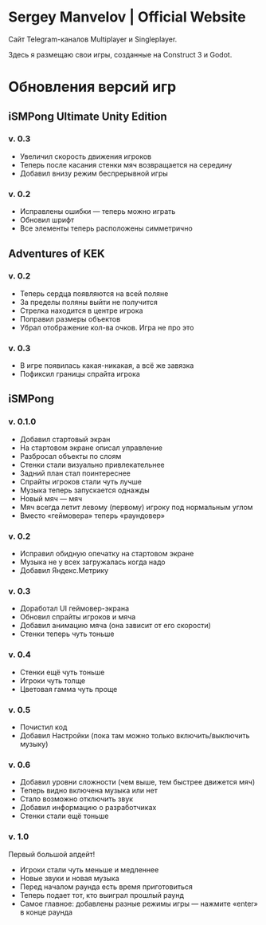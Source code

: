 # Sergey Manvelov | Official Website

Сайт Telegram-каналов Multiplayer и Singleplayer.

Здесь я размещаю свои игры, созданные на Construct 3 и Godot.

# Обновления версий игр
## iSMPong Ultimate Unity Edition
### v. 0.3
- Увеличил скорость движения игроков
- Теперь после касания стенки мяч возвращается на середину
- Добавил внизу режим беспрерывной игры

### v. 0.2
- Исправлены ошибки — теперь можно играть
- Обновил шрифт
- Все элементы теперь расположены симметрично

## Adventures of KEK
### v. 0.2
- Теперь сердца появляются на всей поляне
- За пределы поляны выйти не получится
- Стрелка находится в центре игрока
- Поправил размеры объектов
- Убрал отображение кол-ва очков. Игра не про это

### v. 0.3
- В игре появилась какая-никакая, а всё же завязка
- Пофиксил границы спрайта игрока

## iSMPong
### v. 0.1.0
- Добавил стартовый экран
- На стартовом экране описал управление
- Разбросал объекты по слоям
- Стенки стали визуально привлекательнее
- Задний план стал поинтереснее
- Спрайты игроков стали чуть лучше
- Музыка теперь запускается однажды
- Новый мяч — мяч
- Мяч всегда летит левому (первому) игроку под нормальным углом
- Вместо «геймовера» теперь «раундовер»

### v. 0.2
- Исправил обидную опечатку на стартовом экране
- Музыка не у всех загружалась когда надо
- Добавил Яндекс.Метрику

### v. 0.3
- Доработал UI геймовер-экрана
- Обновил спрайты игроков и мяча
- Добавил анимацию мяча (она зависит от его скорости)
- Стенки теперь чуть тоньше

### v. 0.4
- Стенки ещё чуть тоньше
- Игроки чуть толще
- Цветовая гамма чуть проще

### v. 0.5
- Почистил код
- Добавил Настройки (пока там можно только включить/выключить музыку)

### v. 0.6
- Добавил уровни сложности (чем выше, тем быстрее движется мяч)
- Теперь видно включена музыка или нет
- Стало возможно отключить звук
- Добавил информацию о разработчиках
- Стенки стали ещё тоньше

### v. 1.0
Первый большой апдейт!
- Игроки стали чуть меньше и медленнее
- Новые звуки и новая музыка
- Перед началом раунда есть время приготовиться
- Теперь подает тот, кто выиграл прошлый раунд
- Самое главное: добавлены разные режимы игры — нажмите «enter» в конце раунда
